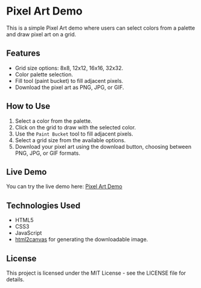 # Pixel Art Demo

This is a simple Pixel Art demo where users can select colors from a palette and draw pixel art on a grid.

## Features
- Grid size options: 8x8, 12x12, 16x16, 32x32.
- Color palette selection.
- Fill tool (paint bucket) to fill adjacent pixels.
- Download the pixel art as PNG, JPG, or GIF.

## How to Use
1. Select a color from the palette.
2. Click on the grid to draw with the selected color.
3. Use the `Paint Bucket` tool to fill adjacent pixels.
4. Select a grid size from the available options.
5. Download your pixel art using the download button, choosing between PNG, JPG, or GIF formats.

## Live Demo
You can try the live demo here: [Pixel Art Demo](https://your-username.github.io/pixel-art-demo/)

## Technologies Used
- HTML5
- CSS3
- JavaScript
- [html2canvas](https://html2canvas.hertzen.com/) for generating the downloadable image.

## License
This project is licensed under the MIT License - see the LICENSE file for details.

